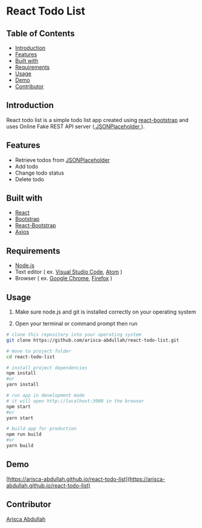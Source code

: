 # React Todo List

## Table of Contents

- [Introduction](#introduction)
- [Features](#features)
- [Built with](#built-with)
- [Requirements](#requirements)
- [Usage](#usage)
- [Demo](#demo)
- [Contributor](#contributor)

## Introduction

React todo list is a simple todo list app created using [react-bootstrap](https://react-bootstrap.github.io) and uses Online Fake REST API server ([ JSONPlaceholder ](https://jsonplaceholder.typicode.com/)).

## Features

- Retrieve todos from [JSONPlaceholder](https://jsonplaceholder.typicode.com/)
- Add todo
- Change todo status
- Delete todo

## Built with

- [React](https://reactjs.org)
- [Bootstrap](https://getbootstrap.com)
- [React-Bootstrap](https://react-bootstrap.github.io)
- [Axios](https://www.npmjs.com/package/axios)

## Requirements

- [Node.js](https://nodejs.org/)
- Text editor ( ex. [Visual Studio Code](https://code.visualstudio.com/), [Atom](https://atom.io/) )
- Browser ( ex. [Google Chrome](https://www.google.com/chrome/index.html), [Firefox](https://www.mozilla.org/en-US/firefox/new/) )

## Usage

1. Make sure node.js and git is installed correctly on your operating system

2. Open your terminal or command prompt then run

```bash
# clone this repository into your operating system
git clone https://github.com/arisca-abdullah/react-todo-list.git

# move to project folder
cd react-todo-list

# install project dependencies
npm install
#or
yarn install

# run app in development mode
# it will open http://localhost:3000 in the browser
npm start
#or
yarn start

# build app for production
npm run build
#or
yarn build
```

## Demo

[https://arisca-abdullah.github.io/react-todo-list](https://arisca-abdullah.github.io/react-todo-list)

## Contributor

[Arisca Abdullah](https://github.com/arisca-abdullah)
